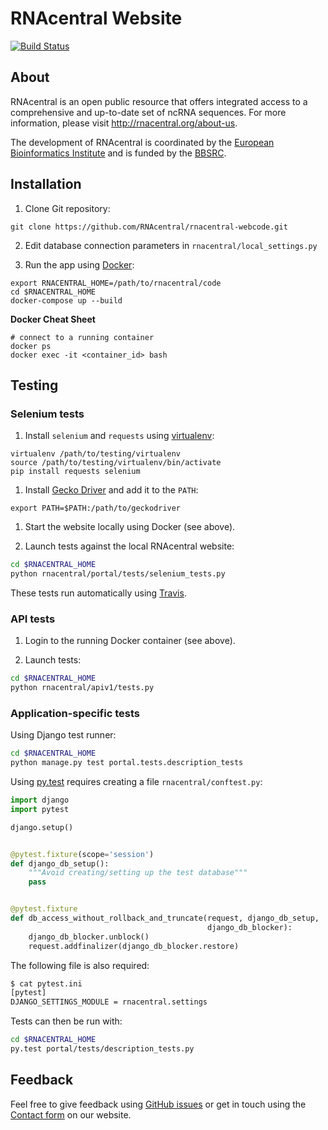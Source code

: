 # RNAcentral Website

[![Build Status](http://jenkins.rnacentral.org/buildStatus/icon?job=rnacentral_testing)](http://jenkins.rnacentral.org/job/rnacentral_testing/)

## About

RNAcentral is an open public resource that offers integrated access to a comprehensive and up-to-date set of ncRNA sequences. For more information, please visit http://rnacentral.org/about-us.

The development of RNAcentral is coordinated by the
[European Bioinformatics Institute](http://www.ebi.ac.uk) and is funded by the
[BBSRC](http://www.bbsrc.ac.uk).

## Installation

1. Clone Git repository:

  ```
  git clone https://github.com/RNAcentral/rnacentral-webcode.git
  ```

2. Edit database connection parameters in `rnacentral/local_settings.py`

3. Run the app using [Docker](https://www.docker.com):

  ```
  export RNACENTRAL_HOME=/path/to/rnacentral/code
  cd $RNACENTRAL_HOME
  docker-compose up --build
  ```

**Docker Cheat Sheet**

```
# connect to a running container
docker ps
docker exec -it <container_id> bash
```

## Testing

### Selenium tests

1. Install `selenium` and `requests` using [virtualenv](https://virtualenv.pypa.io):

  ```
  virtualenv /path/to/testing/virtualenv
  source /path/to/testing/virtualenv/bin/activate
  pip install requests selenium
  ```

1. Install [Gecko Driver](https://github.com/mozilla/geckodriver/releases) and add it to the `PATH`:

  ```
  export PATH=$PATH:/path/to/geckodriver
  ```

1. Start the website locally using Docker (see above).

1. Launch tests against the local RNAcentral website:

  ```sh
  cd $RNACENTRAL_HOME
  python rnacentral/portal/tests/selenium_tests.py
  ```

These tests run automatically using [Travis](https://travis-ci.org/RNAcentral/rnacentral-webcode).

### API tests

1. Login to the running Docker container (see above).

1. Launch tests:

  ```sh
  cd $RNACENTRAL_HOME
  python rnacentral/apiv1/tests.py
  ```

### Application-specific tests

Using Django test runner:

```sh
cd $RNACENTRAL_HOME
python manage.py test portal.tests.description_tests
```

Using [py.test](http://docs.pytest.org/en/latest/) requires creating a file `rnacentral/conftest.py`:

```python
import django
import pytest

django.setup()


@pytest.fixture(scope='session')
def django_db_setup():
    """Avoid creating/setting up the test database"""
    pass


@pytest.fixture
def db_access_without_rollback_and_truncate(request, django_db_setup,
                                            django_db_blocker):
    django_db_blocker.unblock()
    request.addfinalizer(django_db_blocker.restore)
```

The following file is also required:

```sh
$ cat pytest.ini
[pytest]
DJANGO_SETTINGS_MODULE = rnacentral.settings
```

Tests can then be run with:

```sh
cd $RNACENTRAL_HOME
py.test portal/tests/description_tests.py
```

## Feedback

Feel free to give feedback using [GitHub issues](https://github.com/RNAcentral/rnacentral-webcode/issues)
or get in touch using the [Contact form](http://rnacentral.org/contact) on our website.
